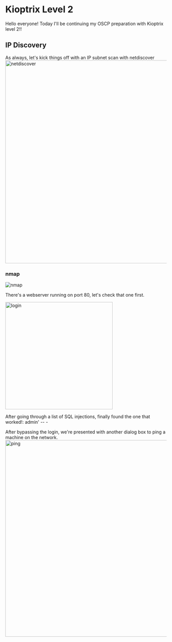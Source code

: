 # Kioptrix Level 2

Hello everyone! Today I'll be continuing my OSCP preparation with Kioptrix level 2!!


## IP Discovery
As always, let's kick things off with an IP subnet scan with netdiscover
<img width="634" alt="netdiscover" src="https://user-images.githubusercontent.com/15880042/112777778-0bb22480-9011-11eb-9cee-e185291aef41.png">

### nmap
![nmap](https://user-images.githubusercontent.com/15880042/112778445-921b3600-9012-11eb-9971-991a8e2732cf.png)

There's a webserver running on port 80, let's check that one first.

<img width="335" alt="login" src="https://user-images.githubusercontent.com/15880042/114234740-2a87b380-994d-11eb-9e2f-bb887fb367ec.png">

After going through a list of SQL injections, finally found the one that worked!: admin' -- -

After bypassing the login, we're presented with another dialog box to ping a machine on the network.
<img width="614" alt="ping" src="https://user-images.githubusercontent.com/15880042/114235512-4b9cd400-994e-11eb-827d-8957145092d3.png">

